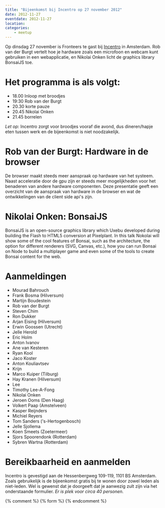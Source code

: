 ```yaml
---
title: "Bijeenkomst bij Incentro op 27 november 2012"
date: 2012-11-27
eventdate: 2012-11-27
location: 
categories: 
    - meetup
---
```

Op dinsdag 27 november is Fronteers te gast bij [Incentro](http://www.incentro.com) in Amsterdam. Rob van der Burgt vertelt hoe je hardware zoals een microfoon en webcam kunt gebruiken in een webapplicatie, en Nikolai Onken licht de graphics library BonsaiJS toe.

# Het programma is als volgt:

* 18.00 Inloop met broodjes
* 19:30 Rob van der Burgt
* 20.30 korte pauze
* 20.45 Nikolai Onken
* 21.45 borrelen

*Let op:* Incentro zorgt voor broodjes vooraf die avond, dus dineren/hapje eten tussen werk en de bijeenkomst is niet noodzakelijk.

# Rob van der Burgt: Hardware in de browser

De browser maakt steeds meer aanspraak op hardware van het systeem. Naast acceleratie door de gpu zijn er steeds meer mogelijkheden voor het benaderen van andere hardware componenten. Deze presentatie geeft een overzicht van de aanspraak van hardware in de browser en wat de ontwikkelingen van de client side api's zijn.

# Nikolai Onken: BonsaiJS

BonsaiJS is an open-source graphics library which Uxebu developed during building the Flash to HTML5 conversion at Pixelplant. In this talk Nokolai will show some of the cool features of Bonsai, such as the architecture, the option for different renderers (SVG, Canvas, etc.), how you can run Bonsai on Node to build a multiplayer game and even some of the tools to create Bonsai content for the web.

# Aanmeldingen

* Mourad Bahrouch
* Frank Bosma (Hilversum)
* Martijn Boudestein
* Rob van der Burgt
* Steven Chim
* Ron Dukker
* Arjan Eising (Hilversum)
* Erwin Goossen (Utrecht)
* Jelle Herold
* Eric Holm
* Anton Ivanov
* Ane van Kesteren
* Ryan Kool
* Jaco Koster
* Anton Kouliavtsev
* Krijn
* Marco Kuiper (Tilburg)
* Hay Kranen (Hilversum)
* Lee
* Timothy Lee-A-Fong
* Nikolai Onken
* Jeroen Ooms (Den Haag)
* Volkert Paap (Amstelveen)
* Kasper Reijnders
* Michiel Reyers
* Tom Sanders ('s-Hertogenbosch)
* Jelle Sjollema
* Koen Smeets (Zoetermeer)
* Sjors Spoorendonk (Rotterdam)
* Sybren Wartna (Rotterdam)

# Bereikbaarheid en aanmelden

Incentro is gevestigd aan de Hessenbergweg 109-119, 1101 BS Amsterdam. Zoals gebruikelijk is de bijeenkomst gratis bij te wonen door zowel leden als niet-leden. Wel is gewenst dat je doorgeeft dat je aanwezig zult zijn via het onderstaande formulier. *Er is plek voor circa 40 personen.*

{% comment %}
{% form %}
{% endcomment %}
